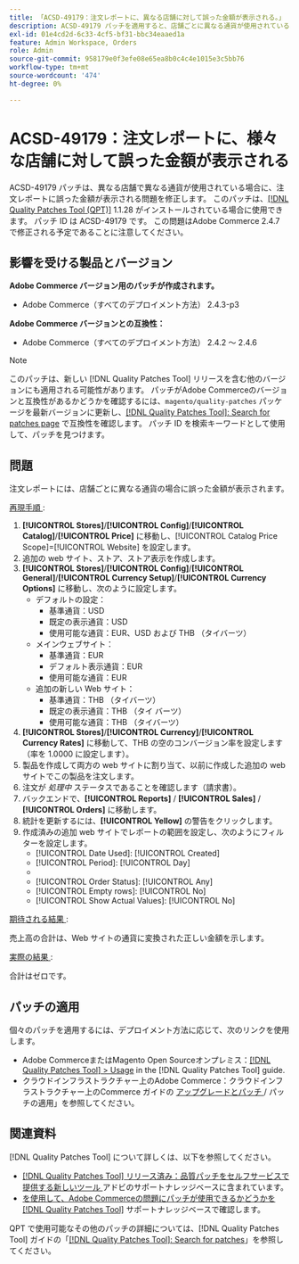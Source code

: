```yaml
---
title: 「ACSD-49179：注文レポートに、異なる店舗に対して誤った金額が表示される。」
description: ACSD-49179 パッチを適用すると、店舗ごとに異なる通貨が使用されている場合に注文レポートに誤った金額が表示されるAdobe Commerceの問題を修正できます。
exl-id: 01e4cd2d-6c33-4cf5-bf31-bbc34eaaed1a
feature: Admin Workspace, Orders
role: Admin
source-git-commit: 958179e0f3efe08e65ea8b0c4c4e1015e3c5bb76
workflow-type: tm+mt
source-wordcount: '474'
ht-degree: 0%

---
```


# ACSD-49179：注文レポートに、様々な店舗に対して誤った金額が表示される

ACSD-49179 パッチは、異なる店舗で異なる通貨が使用されている場合に、注文レポートに誤った金額が表示される問題を修正します。 このパッチは、[[!DNL Quality Patches Tool (QPT)]](/help/announcements/adobe-commerce-announcements/magento-quality-patches-released-new-tool-to-self-serve-quality-patches.md) 1.1.28 がインストールされている場合に使用できます。 パッチ ID は ACSD-49179 です。 この問題はAdobe Commerce 2.4.7 で修正される予定であることに注意してください。

## 影響を受ける製品とバージョン

**Adobe Commerce バージョン用のパッチが作成されます。**

* Adobe Commerce（すべてのデプロイメント方法） 2.4.3-p3

**Adobe Commerce バージョンとの互換性：**

* Adobe Commerce（すべてのデプロイメント方法） 2.4.2 ～ 2.4.6

>[!NOTE]
>
>このパッチは、新しい [!DNL Quality Patches Tool] リリースを含む他のバージョンにも適用される可能性があります。 パッチがAdobe Commerceのバージョンと互換性があるかどうかを確認するには、`magento/quality-patches` パッケージを最新バージョンに更新し、[[!DNL Quality Patches Tool]: Search for patches page](https://experienceleague.adobe.com/tools/commerce-quality-patches/index.html?lang=ja) で互換性を確認します。 パッチ ID を検索キーワードとして使用して、パッチを見つけます。

## 問題

注文レポートには、店舗ごとに異なる通貨の場合に誤った金額が表示されます。

<u> 再現手順 </u>:

1. **[!UICONTROL Stores]**/**[!UICONTROL Config]**/**[!UICONTROL Catalog]**/**[!UICONTROL Price]** に移動し、[!UICONTROL Catalog Price Scope]=[!UICONTROL Website] を設定します。
1. 追加の web サイト、ストア、ストア表示を作成します。
1. **[!UICONTROL Stores]**/**[!UICONTROL Config]**/**[!UICONTROL General]**/**[!UICONTROL Currency Setup]**/**[!UICONTROL Currency Options]** に移動し、次のように設定します。
   * デフォルトの設定：
      * 基準通貨：USD
      * 既定の表示通貨：USD
      * 使用可能な通貨：EUR、USD および THB （タイバーツ）
   * メインウェブサイト：
      * 基準通貨：EUR
      * デフォルト表示通貨：EUR
      * 使用可能な通貨：EUR
   * 追加の新しい Web サイト：
      * 基準通貨：THB （タイバーツ）
      * 既定の表示通貨：THB （タイ バーツ）
      * 使用可能な通貨：THB （タイバーツ）
1. **[!UICONTROL Stores]**/**[!UICONTROL Currency]**/**[!UICONTROL Currency Rates]** に移動して、THB の空のコンバージョン率を設定します（率を 1.0000 に設定します）。
1. 製品を作成して両方の web サイトに割り当て、以前に作成した追加の web サイトでこの製品を注文します。
1. 注文が *処理中* ステータスであることを確認します（請求書）。
1. バックエンドで、**[!UICONTROL Reports]** / **[!UICONTROL Sales]** / **[!UICONTROL Orders]** に移動します。
1. 統計を更新するには、**[!UICONTROL Yellow]** の警告をクリックします。
1. 作成済みの追加 web サイトでレポートの範囲を設定し、次のようにフィルターを設定します。
   * [!UICONTROL Date Used]: [!UICONTROL Created]
   * [!UICONTROL Period]: [!UICONTROL Day]
   * [!UICONTROL From and To]: テスト注文を行った同じ日
   * [!UICONTROL Order Status]: [!UICONTROL Any]
   * [!UICONTROL Empty rows]: [!UICONTROL No]
   * [!UICONTROL Show Actual Values]: [!UICONTROL No]

<u> 期待される結果 </u>:

売上高の合計は、Web サイトの通貨に変換された正しい金額を示します。

<u> 実際の結果 </u>:

合計はゼロです。

## パッチの適用

個々のパッチを適用するには、デプロイメント方法に応じて、次のリンクを使用します。

* Adobe CommerceまたはMagento Open Sourceオンプレミス：[[!DNL Quality Patches Tool] > Usage](https://experienceleague.adobe.com/docs/commerce-operations/tools/quality-patches-tool/usage.html?lang=ja) in the [!DNL Quality Patches Tool] guide.
* クラウドインフラストラクチャー上のAdobe Commerce：クラウドインフラストラクチャー上のCommerce ガイドの [ アップグレードとパッチ ](https://experienceleague.adobe.com/docs/commerce-cloud-service/user-guide/develop/upgrade/apply-patches.html?lang=ja)/ パッチの適用」を参照してください。

## 関連資料

[!DNL Quality Patches Tool] について詳しくは、以下を参照してください。

* [[!DNL Quality Patches Tool]  リリース済み：品質パッチをセルフサービスで提供する新しいツール ](/help/announcements/adobe-commerce-announcements/magento-quality-patches-released-new-tool-to-self-serve-quality-patches.md) アドビのサポートナレッジベースに含まれています。
* [ を使用して、Adobe Commerceの問題にパッチが使用できるかどうかを  [!DNL Quality Patches Tool]](/help/support-tools/patches-available-in-qpt-tool/check-patch-for-magento-issue-with-magento-quality-patches.md) サポートナレッジベースで確認します。

QPT で使用可能なその他のパッチの詳細については、[!DNL Quality Patches Tool] ガイドの「[[!DNL Quality Patches Tool]: Search for patches](https://experienceleague.adobe.com/tools/commerce-quality-patches/index.html?lang=ja)」を参照してください。
